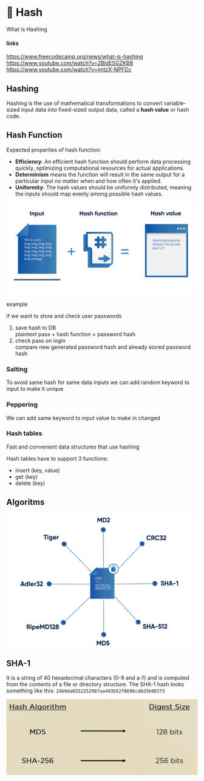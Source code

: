 # 🏦 Hash

What is Hashing

#### links

https://www.freecodecamp.org/news/what-is-hashing
https://www.youtube.com/watch?v=2BldESGZKB8
https://www.youtube.com/watch?v=jmtzX-NPFDc

## Hashing

Hashing is the use of mathematical transformations to convert variable-sized input data into fixed-sized output data, called a **hash value** or hash code.

## Hash Function

Expected properties of hash function:
- **Efficiency**: An efficient hash function should perform data processing quickly, optimizing computational resources for actual applications.
- **Determinism** means the function will result in the same output for a particular input no matter when and how often it's applied.
- **Uniformity**: The hash values should be uniformly distributed, meaning the inputs should map evenly among possible hash values.

![](../../aaa-assets/hash-1.png)

example

if we want to store and check user passwords
1. save hash to DB\
   plaintext pass + hash function = password hash
2. check pass on login\
   compare new generated password hash and already stored password hash

### Salting

To avoid same hash for same data inputs we can add random keyword to input to make it unique

### Peppering

We can add same keyword to input value to make in changed

### Hash tables

Fast and convenient data structures that use hashing

Hash tables have to support 3 functions:
* insert (key, value)
* get (key)
* delete (key)
## Algoritms

![](../../aaa-assets/hash-3.png)

## SHA-1

It is a string of 40 hexadecimal characters (0-9 and a-f) and is computed from the contents of a file or directory structure. The SHA-1 hash looks something like this: `24b9da6552252987aa493b52f8696cd6d3b00373`

![](../../aaa-assets/hash-2.png)
